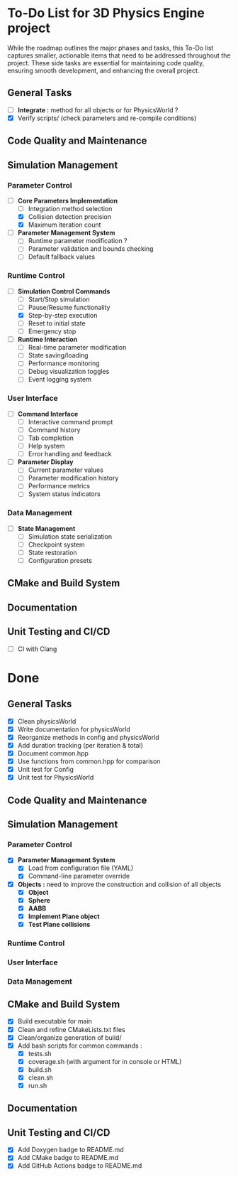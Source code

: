 # To-Do List for 3D Physics Engine project

While the roadmap outlines the major phases and tasks, this To-Do list captures smaller, actionable items that need to be addressed throughout the project. These side tasks are essential for maintaining code quality, ensuring smooth development, and enhancing the overall project. 

## General Tasks

- [ ] **Integrate :** method for all objects or for PhysicsWorld ? 
- [x] Verify scripts/ (check parameters and re-compile conditions)

## Code Quality and Maintenance

## Simulation Management

### Parameter Control
- [ ] **Core Parameters Implementation**
  - [ ] Integration method selection
  - [x] Collision detection precision
  - [x] Maximum iteration count

- [ ] **Parameter Management System**
  - [ ] Runtime parameter modification ?
  - [ ] Parameter validation and bounds checking
  - [ ] Default fallback values

### Runtime Control
- [ ] **Simulation Control Commands**
  - [ ] Start/Stop simulation
  - [ ] Pause/Resume functionality
  - [x] Step-by-step execution
  - [ ] Reset to initial state
  - [ ] Emergency stop

- [ ] **Runtime Interaction**
  - [ ] Real-time parameter modification
  - [ ] State saving/loading
  - [ ] Performance monitoring
  - [ ] Debug visualization toggles
  - [ ] Event logging system

### User Interface
- [ ] **Command Interface**
  - [ ] Interactive command prompt
  - [ ] Command history
  - [ ] Tab completion
  - [ ] Help system
  - [ ] Error handling and feedback

- [ ] **Parameter Display**
  - [ ] Current parameter values
  - [ ] Parameter modification history
  - [ ] Performance metrics
  - [ ] System status indicators

### Data Management
- [ ] **State Management**
  - [ ] Simulation state serialization
  - [ ] Checkpoint system
  - [ ] State restoration
  - [ ] Configuration presets

## CMake and Build System

## Documentation

## Unit Testing and CI/CD

- [ ] CI with Clang

# Done

## General Tasks
- [x] Clean physicsWorld
- [x] Write documentation for physicsWorld
- [x] Reorganize methods in config and physicsWorld
- [x] Add duration tracking (per iteration & total)
- [x] Document common.hpp 
- [x] Use functions from common.hpp for comparison
- [x] Unit test for Config
- [x] Unit test for PhysicsWorld

## Code Quality and Maintenance

## Simulation Management

### Parameter Control
- [x] **Parameter Management System**
  - [x] Load from configuration file (YAML)
  - [x] Command-line parameter override
- [x] **Objects :** need to improve the construction and collision of all objects
  - [x] **Object**
  - [x] **Sphere**
  - [x] **AABB**
  - [x] **Implement Plane object**
  - [x] **Test Plane collisions**

### Runtime Control

### User Interface

### Data Management

## CMake and Build System

- [x] Build executable for main
- [x] Clean and refine CMakeLists.txt files
- [x] Clean/organize generation of build/
- [x] Add bash scripts for common commands :
    - [x] tests.sh
    - [x] coverage.sh (with argument for in console or HTML)
    - [x] build.sh
    - [x] clean.sh
    - [x] run.sh

## Documentation

## Unit Testing and CI/CD

- [x] Add Doxygen badge to README.md
- [x] Add CMake badge to README.md
- [x] Add GitHub Actions badge to README.md
